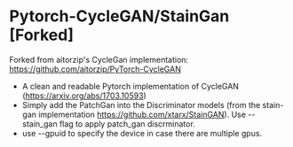 # Pytorch-CycleGAN/StainGan [Forked]
Forked from aitorzip's CycleGan implementation: https://github.com/aitorzip/PyTorch-CycleGAN
* A clean and readable Pytorch implementation of CycleGAN (https://arxiv.org/abs/1703.10593)
* Simply add the PatchGan into the Discriminator models (from the stain-gan implementation https://github.com/xtarx/StainGAN). 
    Use --stain_gan flag to apply patch_gan discrminator.
* use --gpuid to specify the device in case there are multiple gpus.
